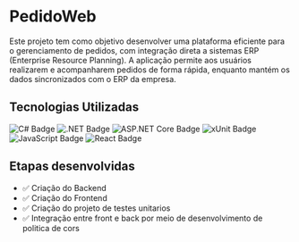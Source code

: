 # PedidoWeb

Este projeto tem como objetivo desenvolver uma plataforma eficiente para o gerenciamento de pedidos, com integração direta a sistemas ERP (Enterprise Resource Planning). A aplicação permite aos usuários realizarem e acompanharem pedidos de forma rápida, enquanto mantém os dados sincronizados com o ERP da empresa.

## Tecnologias Utilizadas

![C# Badge](https://img.shields.io/badge/C%23-239120?style=for-the-badge&logo=csharp&logoColor=white) ![.NET Badge](https://img.shields.io/badge/.NET-512BD4?style=for-the-badge&logo=dotnet&logoColor=white) ![ASP.NET Core Badge](https://img.shields.io/badge/ASP.NET_Core-512BD4?style=for-the-badge&logo=dotnet&logoColor=white) ![xUnit Badge](https://img.shields.io/badge/xUnit-%232C3E50?style=for-the-badge&logo=xunit&logoColor=white) 
![JavaScript Badge](https://img.shields.io/badge/JavaScript-F7DF1E?style=for-the-badge&logo=javascript&logoColor=black) ![React Badge](https://img.shields.io/badge/React-61DAFB?style=for-the-badge&logo=react&logoColor=black)

## Etapas desenvolvidas

- ✅ Criação do Backend
- ✅ Criação do Frontend
- ✅ Criação do projeto de testes unitarios 
- ✅ Integração entre front e back por meio de desenvolvimento de politica de cors
